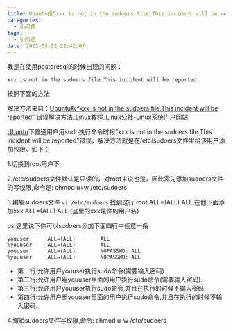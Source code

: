 ```yaml
---
title: Ubuntu报“xxx is not in the sudoers file.This incident will be reported”错误解决方法
categories:
  - 小问题
tags:
  - 小问题
date: 2021-03-23 22:42:07
---
```


我是在使用postgresql的时候出现的问题：

```shell
xxx is not in the sudoers file.This incident will be reported
```

按照下面的方法

解决方法来自：[Ubuntu报“xxx is not in the sudoers file.This incident will be reported” 错误解决方法_Linux教程_Linux公社-Linux系统门户网站](http://www.linuxidc.com/Linux/2016-07/133066.htm)

[Ubuntu](https://www.linuxidc.com/topicnews.aspx?tid=2)下普通用户用sudo执行命令时报"xxx is not in the sudoers file.This incident will be reported"错误，解决方法就是在/etc/sudoers文件里给该用户添加权限。如下：

1.切换到root用户下

2./etc/sudoers文件默认是只读的，对root来说也是，因此需先添加sudoers文件的写权限,命令是:
chmod u+w /etc/sudoers

3.编辑sudoers文件
`vi /etc/sudoers`
找到这行 root ALL=(ALL) ALL,在他下面添加xxx ALL=(ALL) ALL (这里的xxx是你的用户名)

ps:这里说下你可以sudoers添加下面四行中任意一条

```shell
youuser      ALL=(ALL)        ALL
%youuser     ALL=(ALL)        ALL
youuser      ALL=(ALL)        NOPASSWD: ALL
%youuser     ALL=(ALL)        NOPASSWD: ALL
```

* 第一行:允许用户youuser执行sudo命令(需要输入密码).
* 第二行:允许用户组youuser里面的用户执行sudo命令(需要输入密码).
* 第三行:允许用户youuser执行sudo命令,并且在执行的时候不输入密码.
* 第四行:允许用户组youuser里面的用户执行sudo命令,并且在执行的时候不输入密码.

4.撤销sudoers文件写权限,命令:
chmod u-w /etc/sudoers